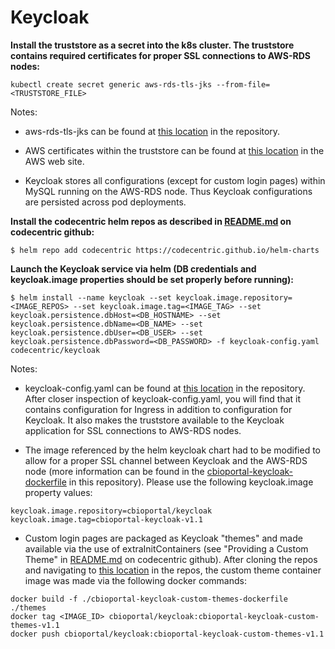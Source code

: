 # Keycloak

**Install the truststore as a secret into the k8s cluster.  The truststore contains required certificates for proper SSL connections to AWS-RDS nodes:**
```
kubectl create secret generic aws-rds-tls-jks --from-file=<TRUSTSTORE_FILE>
```
Notes:
* aws-rds-tls-jks can be found at [this location](./aws-rds-tls.jks) in the repository.

* AWS certificates within the truststore can be found at [this location](https://docs.aws.amazon.com/AmazonRDS/latest/UserGuide/UsingWithRDS.SSL.html) in the AWS web site.

* Keycloak stores all configurations (except for custom login pages) within MySQL running on the AWS-RDS node.  Thus Keycloak configurations are persisted across pod deployments.

**Install the codecentric helm repos as described in [README.md](https://github.com/codecentric/helm-charts) on codecentric github:**
```
$ helm repo add codecentric https://codecentric.github.io/helm-charts
```

**Launch the Keycloak service via helm (DB credentials and keycloak.image properties should be set properly before running):**
```
$ helm install --name keycloak --set keycloak.image.repository=<IMAGE_REPOS> --set keycloak.image.tag=<IMAGE_TAG> --set keycloak.persistence.dbHost=<DB_HOSTNAME> --set keycloak.persistence.dbName=<DB_NAME> --set keycloak.persistence.dbUser=<DB_USER> --set keycloak.persistence.dbPassword=<DB_PASSWORD> -f keycloak-config.yaml codecentric/keycloak
```
Notes:
* keycloak-config.yaml can be found at [this location](./keycloak-config.yaml) in the repository.  After closer inspection of keycloak-config.yaml, you will find that it contains configuration for Ingress in addition to configuration for Keycloak.  It also makes the truststore available to the Keycloak application for SSL connections to AWS-RDS nodes.

* The image referenced by the helm keycloak chart had to be modified to allow for a proper SSL channel between Keycloak and the AWS-RDS node (more information can be found in the [cbioportal-keycloak-dockerfile](./cbioportal-keycloak-dockerfile) in this repository).  Please use the following keycloak.image property values:
```
keycloak.image.repository=cbioportal/keycloak
keycloak.image.tag=cbioportal-keycloak-v1.1
```
* Custom login pages are packaged as Keycloak "themes" and made available via the use of extraInitContainers (see "Providing a Custom Theme" in [README.md](https://github.com/codecentric/helm-charts/tree/master/charts/keycloak) on codecentric github).  After cloning the repos and navigating to [this location](./) in the repos, the custom theme container image was made via the following docker commands:
```
docker build -f ./cbioportal-keycloak-custom-themes-dockerfile ./themes
docker tag <IMAGE_ID> cbioportal/keycloak:cbioportal-keycloak-custom-themes-v1.1
docker push cbioportal/keycloak:cbioportal-keycloak-custom-themes-v1.1 
```
